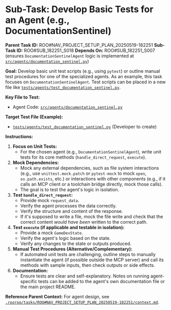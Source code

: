 # Sub-Task: Develop Basic Tests for an Agent (e.g., DocumentationSentinel)

**Parent Task ID:** ROO#NAV_PROJECT_SETUP_PLAN_20250519-182251
**Sub-Task ID:** ROO#SUB_182251_S018
**Depends On:** ROO#SUB_182251_S007 (ensures `DocumentationSentinelAgent` logic is implemented at [`src/agents/documentation_sentinel.py`](src/agents/documentation_sentinel.py))

**Goal:**
Develop basic unit test scripts (e.g., using `pytest`) or outline manual test procedures for one of the specialized agents. As an example, this task focuses on `DocumentationSentinelAgent`. Test scripts can be placed in a new file like [`tests/agents/test_documentation_sentinel.py`](tests/agents/test_documentation_sentinel.py).

**Key File to Test:**
*   Agent Code: [`src/agents/documentation_sentinel.py`](src/agents/documentation_sentinel.py)

**Target Test File (Example):**
*   [`tests/agents/test_documentation_sentinel.py`](tests/agents/test_documentation_sentinel.py) (Developer to create)

**Instructions:**
1.  **Focus on Unit Tests:**
    *   For the chosen agent (e.g., `DocumentationSentinelAgent`), write unit tests for its core methods (`handle_direct_request`, `execute`).
2.  **Mock Dependencies:**
    *   Mock any external dependencies, such as file system interactions (e.g., use `unittest.mock.patch` or `pytest-mock` to mock `open`, `os.path.exists`, etc.) or interactions with other components (e.g., if it calls an MCP client or a toolchain bridge directly, mock those calls).
    *   The goal is to test the agent's logic in isolation.
3.  **Test `handle_direct_request`:**
    *   Provide mock `request_data`.
    *   Verify the agent processes the data correctly.
    *   Verify the structure and content of the response.
    *   If it's supposed to write a file, mock the file write and check that the correct content *would have been* written to the correct path.
4.  **Test `execute` (if applicable and testable in isolation):**
    *   Provide a mock `GameDevState`.
    *   Verify the agent's logic based on the state.
    *   Verify any changes to the state or outputs produced.
5.  **Manual Test Procedures (Alternative/Complementary):**
    *   If automated unit tests are challenging, outline steps to manually instantiate the agent (if possible outside the MCP server) and call its methods with sample inputs, then check outputs or side effects.
6.  **Documentation:**
    *   Ensure tests are clear and self-explanatory. Notes on running agent-specific tests can be added to the agent's own documentation file or the main project README.

**Reference Parent Context:**
For agent design, see [`.rooroo/tasks/ROO#NAV_PROJECT_SETUP_PLAN_20250519-182251/context.md`](.rooroo/tasks/ROO#NAV_PROJECT_SETUP_PLAN_20250519-182251/context.md).